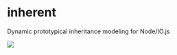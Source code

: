 # inherent
Dynamic prototypical inheritance modeling for Node/IO.js  

![](http://media.giphy.com/media/BVIino7KA5Ppe/giphy.gif)
